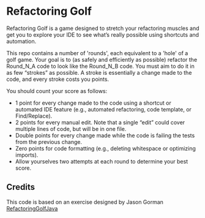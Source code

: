 Refactoring Golf
================

Refactoring Golf is a game designed to stretch your refactoring muscles and get you to explore your IDE to see what’s really possible using shortcuts and automation.

This repo contains a number of 'rounds', each equivalent to a 'hole' of a golf game. Your goal is to (as safely and efficiently as possible) refactor the Round\_N\_A code to look like the Round\_N\_B code. You must aim to do it in as few “strokes” as possible. A stroke is essentially a change made to the code, and every stroke costs you points.

You should count your score as follows:

- 1 point for every change made to the code using a shortcut or automated IDE feature (e.g., automated refactoring, code template, or Find/Replace).
- 2 points for every manual edit. Note that a single “edit” could cover multiple lines of code, but will be in one file.
- Double points for every change made while the code is failing the tests from the previous change.
- Zero points for code formatting (e.g., deleting whitespace or optimizing imports).
- Allow yourselves two attempts at each round to determine your best score.


Credits
-------

This code is based on an exercise designed by Jason Gorman [RefactoringGolfJava](https://github.com/jasongorman/RefactoringGolfJava)